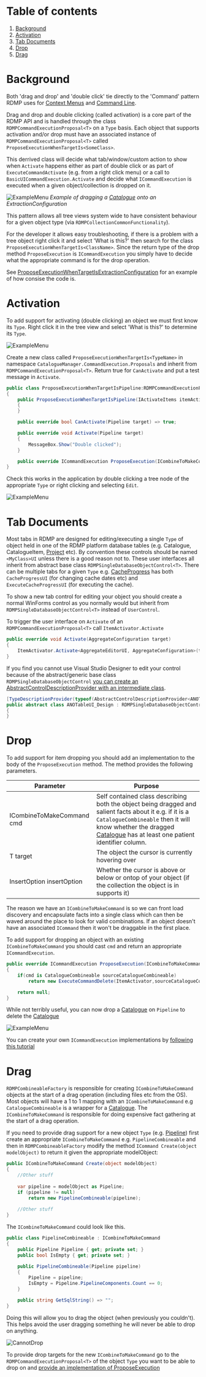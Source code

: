 # Table of contents
1. [Background](#background)
2. [Activation](#activation)
3. [Tab Documents](#tab-documents)
4. [Drop](#drop)
4. [Drag](#drag)

<a name="background"></a>
# Background
Both 'drag and drop' and 'double click' tie directly to the 'Command' pattern RDMP uses for [Context Menus](./CreatingANewRightClickMenu.md) and [Command Line](./RdmpCommandLine.md).

Drag and drop and double clicking (called activation) is a core part of the RDMP API and is handled through the class `RDMPCommandExecutionProposal<T>` on a `Type` basis.  Each object that supports activation and/or drop must have an associated instance of `RDMPCommandExecutionProposal<T>` called `ProposeExecutionWhenTargetIs<SomeClass>`.  

This derrived class will decide what tab/window/custom action to show when `Activate` happens either as part of double click or as part of `ExecuteCommandActivate` (e.g. from a right click menu) or a call to `BasicUICommandExecution.Activate` and decide what `ICommandExecution` is executed when a given object/collection is dropped on it.

![ExampleMenu](Images/DoubleClickAndDragDrop/DropExample.png) 
_Example of dragging a [Catalogue] onto an ExtractionConfiguration_

This pattern allows all tree views system wide to have consistent behaviour for a given object type (via `RDMPCollectionCommonFunctionality`).  

For the developer it allows easy troubleshooting, if there is a problem with a tree object right click it and select 'What is this?' then search for the class `ProposeExecutionWhenTargetIs<ClassName>`.  Since the return type of the drop method `ProposeExecution` is `ICommandExecution` you simply have to decide what the appropriate command is for the drop operation.

See [ProposeExecutionWhenTargetIsExtractionConfiguration](./../../Rdmp.UI/CommandExecution/Proposals/ProposeExecutionWhenTargetIsExtractionConfiguration.cs) for an example of how consise the code is.

# Activation
To add support for activating (double clicking) an object we must first know its `Type`.  Right click it in the tree view and select 'What is this?' to determine its `Type`.

![ExampleMenu](Images/DoubleClickAndDragDrop/WhatIsThis.png)

Create a new class called `ProposeExecutionWhenTargetIs<TypeName>` in namespace `CatalogueManager.CommandExecution.Proposals` and inherit from `RDMPCommandExecutionProposal<T>`.  Return true for `CanActivate` and put a test message in `Activate`.

<!--- cae13dde1de14f5cac984330a222c311 --->
```csharp
public class ProposeExecutionWhenTargetIsPipeline:RDMPCommandExecutionProposal<Pipeline>
{
    public ProposeExecutionWhenTargetIsPipeline(IActivateItems itemActivator) : base(itemActivator)
    {
    }

    public override bool CanActivate(Pipeline target) => true;

    public override void Activate(Pipeline target)
    {
        MessageBox.Show("Double clicked");
    }

    public override ICommandExecution ProposeExecution(ICombineToMakeCommand cmd, Pipeline target, InsertOption insertOption = InsertOption.Default) => null;
}
```

Check this works in the application by double clicking a tree node of the appropriate `Type` or right clicking and selecting `Edit`.

![ExampleMenu](Images/DoubleClickAndDragDrop/TestMessage.png)

# Tab Documents
Most tabs in RDMP are designed for editing/executing a single `Type` of object held in one of the RDMP platform database tables (e.g. Catalogue, CatalogueItem, [Project] etc).  By convention these controls should be named `<MyClass>UI` unless there is a good reason not to.  These user interfaces all inherit from abstract base class `RDMPSingleDatabaseObjectControl<T>`.  There can be multiple tabs for a given `Type` e.g. [CacheProgress] has both `CacheProgressUI` (for changing cache dates etc) and `ExecuteCacheProgressUI` (for executing the cache).

To show a new tab control for editing your object you should create a normal WinForms control as you normally would but inherit from `RDMPSingleDatabaseObjectControl<T>` instead of `UserControl`.

To trigger the user interface on `Activate` of an `RDMPCommandExecutionProposal<T>` call `ItemActivator.Activate` 

<!--- d5ff7bebc57942df8c6c57a316bf72c6 --->
```csharp
public override void Activate(AggregateConfiguration target)
{
    ItemActivator.Activate<AggregateEditorUI, AggregateConfiguration>(target);
}
```

If you find you cannot use Visual Studio Designer to edit your control because of the abstract/generic base class `RDMPSingleDatabaseObjectControl` [you can create an AbstractControlDescriptionProvider with an intermediate class](https://stackoverflow.com/questions/1620847/how-can-i-get-visual-studio-2008-windows-forms-designer-to-render-a-form-that-im).

<!--- 56df0867990f4b0397e51a6a49f7bdd0 --->
```csharp
[TypeDescriptionProvider(typeof(AbstractControlDescriptionProvider<ANOTableUI_Design, UserControl>))]
public abstract class ANOTableUI_Design : RDMPSingleDatabaseObjectControl<ANOTable>
{
}
```

# Drop
To add support for item dropping you should add an implementation to the body of the `ProposeExecution` method.  The method provides the following parameters.

| Parameter | Purpose |
| ------------- | ------------- |
| ICombineToMakeCommand cmd| Self contained class describing both the object being dragged and salient facts about it e.g. if  it is a `CatalogueCombineable` then it will know whether the dragged [Catalogue] has at least one patient identifier column.|
| T target | The object the cursor is currently hovering over |
| InsertOption insertOption | Whether the cursor is above or below or ontop of your object (if the collection the object is in supports it) |

The reason we have an `ICombineToMakeCommand` is so we can front load discovery and encapsulate facts into a single class which can then be waved around the place to look for valid combinations.  If an object doesn't have an associated `ICommand` then it won't be draggable in the first place.

To add support for dropping an object with an existing `ICombineToMakeCommand` you should cast `cmd` and return an appropriate `ICommandExecution`.

<!--- 59f55fa3ef50404291c7ae3996772635 --->
```csharp
public override ICommandExecution ProposeExecution(ICombineToMakeCommand cmd, Pipeline target, InsertOption insertOption = InsertOption.Default)
{
	if(cmd is CatalogueCombineable sourceCatalogueCombineable)
		return new ExecuteCommandDelete(ItemActivator,sourceCatalogueCombineable.Catalogue);

	return null;
}
```

While not terribly useful, you can now drop a [Catalogue] on `Pipeline` to delete the [Catalogue]

![ExampleMenu](Images/DoubleClickAndDragDrop/DropDelete.png)

You can create your own `ICommandExecution` implementations by [following this tutorial](./CreatingANewRightClickMenu.md#creating-a-new-command)

# Drag

`RDMPCombineableFactory` is responsible for creating `ICombineToMakeCommand` objects at the start of a drag operation (including files etc from the OS).  Most objects will have a 1 to 1 mapping with an `ICombineToMakeCommand` e.g `CatalogueCombineable` is a wrapper for a [Catalogue].  The `ICombineToMakeCommand` is responsible for doing expensive fact gathering at the start of a drag operation.

If you need to provide drag support for a new object `Type` (e.g. [Pipeline]) first create an appropriate `ICombineToMakeCommand` e.g. `PipelineCombineable` and then in `RDMPCombineableFactory` modify the method `ICommand Create(object modelObject)` to return it given the appropriate modelObject:

```csharp
public ICombineToMakeCommand Create(object modelObject)
{
	//Other stuff
	
	var pipeline = modelObject as Pipeline;
	if (pipeline != null)
		return new PipelineCombineable(pipeline);
	
	//Other stuff
}
```

The `ICombineToMakeCommand` could look like this.

<!--- bbee6cb18ebd4e35a19f5fa521063648 --->
```csharp
public class PipelineCombineable : ICombineToMakeCommand
{
    public Pipeline Pipeline { get; private set; }
    public bool IsEmpty { get; private set; }

    public PipelineCombineable(Pipeline pipeline)
    {
        Pipeline = pipeline;
        IsEmpty = Pipeline.PipelineComponents.Count == 0;
    }

    public string GetSqlString() => "";
}
```

Doing this will allow you to drag the object (when previously you couldn't).  This helps avoid the user dragging something he will never be able to drop on anything.

![CannotDrop](Images/DoubleClickAndDragDrop/CannotDrop.png)

To provide drop targets for the new `ICombineToMakeCommand` go to the `RDMPCommandExecutionProposal<T>` of the object `Type` you want to be able to drop on and [provide an implementation of ProposeExecution](#drop)

[Catalogue]: ./Glossary.md#Catalogue

[Project]: ./Glossary.md#Project

[CatalogueItem]: ./Glossary.md#CatalogueItem

[Pipeline]: ./Glossary.md#Pipeline
[CacheProgress]: ./Glossary.md#CacheProgress